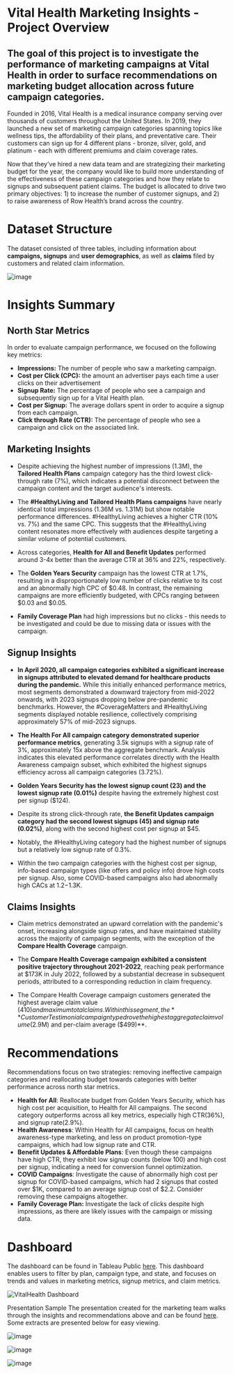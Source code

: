 # Vital Health Marketing Insights - Project Overview

## The goal of this project is to investigate the performance of marketing campaigns at Vital Health in order to surface recommendations on marketing budget allocation across future campaign categories.

Founded in 2016, Vital Health is a medical insurance company serving over thousands of customers throughout the United States. In 2019, they launched a new set of marketing campaign categories spanning topics like wellness tips, the affordability of their plans, and preventative care. Their customers can sign up for 4 different plans - bronze, silver, gold, and platinum - each with different premiums and claim coverage rates.

Now that they’ve hired a new data team and are strategizing their marketing budget for the year, the company would like to build more understanding of the effectiveness of these campaign categories and how they relate to signups and subsequent patient claims. The budget is allocated to drive two primary objectives: 1) to increase the number of customer signups, and 2) to raise awareness of Row Health’s brand across the country.


# Dataset Structure

The dataset consisted of three tables, including information about **campaigns, signups** and **user demographics**, as well as **claims** filed by customers and related claim information.

![image](https://github.com/user-attachments/assets/2926bf12-68b8-4088-8081-34a7cec1b214)


# Insights Summary
## North Star Metrics

In order to evaluate campaign performance, we focused on the following key metrics:

-    **Impressions:**  The number of people who saw a marketing campaign.
-   **Cost per Click (CPC):**  the amount an advertiser pays each time a user clicks on their advertisement
-   **Signup Rate:**  The percentage of people who see a campaign and subsequently sign up for a Vital Health plan.
-   **Cost per Signup:**  The average dollars spent in order to acquire a signup from each campaign.
-   **Click through Rate (CTR):**  The percentage of people who see a campaign and click on the associated link.

##  Marketing Insights


-   Despite achieving the highest number of impressions (1.3M), the  **Tailored Health Plans** campaign  category has the third lowest click-through rate (7%), which indicates a potential disconnect between the campaign content and the target audience's interests.

-   The **#HealthyLiving and Tailored Health Plans campaigns** have nearly identical total impressions (1.36M vs. 1.31M) but show notable performance differences. #HealthyLiving achieves a higher CTR (10% vs. 7%) and the same CPC. This suggests that the #HealthyLiving content resonates more effectively with audiences despite targeting a similar volume of potential customers.

-   Across categories,  **Health for All and Benefit Updates** performed around 3-4x better than the average CTR at 36% and 22%, respectively.

-   The  **Golden Years Security** campaign has the lowest CTR at 1.7%, resulting in a disproportionately low number of clicks relative to its cost and an abnormally high CPC of $0.48. In contrast, the remaining campaigns are more efficiently budgeted, with CPCs ranging between $0.03 and $0.05.

-   **Family Coverage Plan** had high impressions but no clicks - this needs to be investigated and could be due to missing data or issues with the campaign.

##  Signup Insights

-   **In April 2020, all campaign categories exhibited a significant increase in signups attributed to elevated demand for healthcare products during the pandemic.** While this initially enhanced performance metrics, most segments demonstrated a downward trajectory from mid-2022 onwards, with 2023 signups dropping below pre-pandemic benchmarks. However, the #CoverageMatters and #HealthyLiving segments displayed notable resilience, collectively comprising approximately 57% of mid-2023 signups.

-   **The Health For All campaign category demonstrated superior performance metrics**, generating 3.5k signups with a signup rate of 3%, approximately 15x above the aggregate benchmark. Analysis indicates this elevated performance correlates directly with the Health Awareness campaign subset, which exhibited the highest signups efficiency across all campaign categories (3.72%).

-   **Golden Years Security has the lowest signup count (23) and the lowest signup rate (0.01%)** despite having the extremely highest cost per signup ($124).

-   Despite its strong click-through rate, **the Benefit Updates campaign category had the second lowest signups (45) and signup rate (0.02%)**, along with the second highest cost per signup at $45.

-   Notably, the #HealthyLiving category had the highest number of signups but a relatively low signup rate of 0.3%.

-   Within the two campaign categories with the highest cost per signup, info-based campaign types (like offers and policy info) drove high costs per signup. Also, some COVID-based campaigns also had abnormally high CACs at $1.2-$1.3K.

## Claims Insights

-   Claim metrics demonstrated an upward correlation with the pandemic's onset, increasing alongside signup rates, and have maintained stability across the majority of campaign segments, with the exception of the **Compare Health Coverage** campaign.
-   The **Compare Health Coverage campaign exhibited a consistent positive trajectory throughout 2021-2022**, reaching peak performance at $173K in July 2022, followed by a substantial decrease in subsequent periods, attributed to a corresponding reduction in claim frequency. 

-   The Compare Health Coverage campaign customers generated the highest average claim value ($410) and maximum total claims. Within this segment, the **Customer Testimonial campaign type drove the highest aggregate claim volume ($2.9M) and per-claim average ($499)**.


# Recommendations

Recommendations focus on two strategies: removing ineffective campaign categories and reallocating budget towards categories with better performance across north star metrics.

-   **Health for All**: Reallocate budget from Golden Years Security, which has high cost per acquisition, to Health for All campaigns. The second category outperforms across all key metrics, especially high CTR(36%), and signup rate(2.9%).
-   **Health Awareness**: Within Health for All campaigns, focus on health awareness-type marketing, and less on product promotion-type campaigns, which had low signup rate and CTR.
- **Benefit Updates & Affordable Plans**: Even though these campaigns have high CTR, they exhibit low signup counts (below 100) and high cost per signup, indicating a need for conversion funnel optimization.
-   **COVID Campaigns**: Investigate the cause of abnormally high cost per signup for COVID-based campaigns, which had 2 signups that costed over $1K, compared to an average signup cost of $2.2. Consider removing these campaigns altogether.
-   **Family Coverage Plan:**  Investigate the lack of clicks despite high impressions, as there are likely issues with the campaign or missing data.


# Dashboard

The dashboard can be found in Tableau Public  [here](https://public.tableau.com/views/VitalHealthCampaignDashboard/Dashboard2). This dashboard enables users to filter by plan, campaign type, and state, and focuses on trends and values in marketing metrics, signup metrics, and claim metrics.

![VitalHealth Dashboard](https://github.com/user-attachments/assets/a0f59345-267e-4e6e-9f44-eb562645f63f)



Presentation Sample
The presentation created for the marketing team walks through the insights and recommendations above and can be found [here](https://public.tableau.com/app/profile/sylvia.tsai/viz/VitalHealthCampaignDashboard/Dashboard2). Some extracts are presented below for easy viewing.



![image](https://github.com/user-attachments/assets/2f670fd9-9694-42f5-a58a-72ad778e75ad)

![image](https://github.com/user-attachments/assets/5ed81474-4ecf-444b-b5f2-fddfd4081535)

![image](https://github.com/user-attachments/assets/4be9bdba-f70a-4850-88ba-8b0a13bac3f3)



